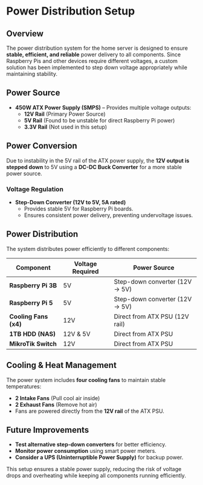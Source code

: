 # Power Distribution Setup

## Overview
The power distribution system for the home server is designed to ensure **stable, efficient, and reliable** power delivery to all components. Since Raspberry Pis and other devices require different voltages, a custom solution has been implemented to step down voltage appropriately while maintaining stability.

## Power Source
- **450W ATX Power Supply (SMPS)** – Provides multiple voltage outputs:
  - **12V Rail** (Primary Power Source)
  - **5V Rail** (Found to be unstable for direct Raspberry Pi power)
  - **3.3V Rail** (Not used in this setup)

## Power Conversion
Due to instability in the 5V rail of the ATX power supply, the **12V output is stepped down** to 5V using a **DC-DC Buck Converter** for a more stable power source.

### Voltage Regulation
- **Step-Down Converter (12V to 5V, 5A rated)** 
  - Provides stable 5V for Raspberry Pi boards.
  - Ensures consistent power delivery, preventing undervoltage issues.
  
## Power Distribution
The system distributes power efficiently to different components:

| Component               | Voltage Required | Power Source                     |
|-------------------------|-----------------|----------------------------------|
| **Raspberry Pi 3B**    | 5V              | Step-down converter (12V → 5V)  |
| **Raspberry Pi 5**     | 5V              | Step-down converter (12V → 5V)  |
| **Cooling Fans (x4)**  | 12V             | Direct from ATX PSU (12V rail)  |
| **1TB HDD (NAS)**      | 12V & 5V        | Direct from ATX PSU             |
| **MikroTik Switch**    | 12V             | Direct from ATX PSU             |

## Cooling & Heat Management
The power system includes **four cooling fans** to maintain stable temperatures:
- **2 Intake Fans** (Pull cool air inside)
- **2 Exhaust Fans** (Remove hot air)
- Fans are powered directly from the **12V rail** of the ATX PSU.

## Future Improvements
- **Test alternative step-down converters** for better efficiency.
- **Monitor power consumption** using smart power meters.
- **Consider a UPS (Uninterruptible Power Supply)** for backup power.

This setup ensures a stable power supply, reducing the risk of voltage drops and overheating while keeping all components running efficiently.
